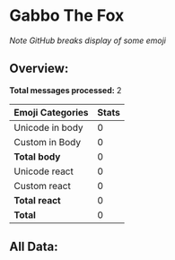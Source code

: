 # Gabbo The Fox

*Note GitHub breaks display of some emoji*

## Overview:

**Total messages processed:** 2

Emoji Categories | Stats
-------|--------
Unicode in body | 0
Custom in Body | 0
**Total body** | 0
Unicode react | 0
Custom react | 0
**Total react** | 0
**Total** | 0

## All Data:

